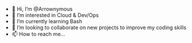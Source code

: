 - 👋 Hi, I’m @Arrownymous
- 👀 I’m interested in Cloud & Dev/Ops
- 🌱 I’m currently learning Bash
- 💞️ I’m looking to collaborate on new projects to improve my coding skills
- 📫 How to reach me...

<!---
Arrownymous/Arrownymous is a ✨ special ✨ repository because its `README.md` (this file) appears on your GitHub profile.
You can click the Preview link to take a look at your changes.
--->
